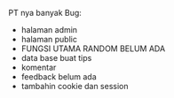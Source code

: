 PT nya banyak Bug:

- halaman admin
- halaman public
- FUNGSI UTAMA RANDOM BELUM ADA
- data base buat tips
- komentar
- feedback belum ada
- tambahin cookie dan session
